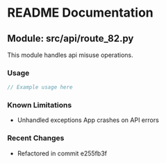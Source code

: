 # README Documentation

## Module: src/api/route_82.py

This module handles api misuse operations.

### Usage

```java
// Example usage here
```

### Known Limitations

- Unhandled exceptions App crashes on API errors

### Recent Changes

- Refactored in commit e255fb3f
